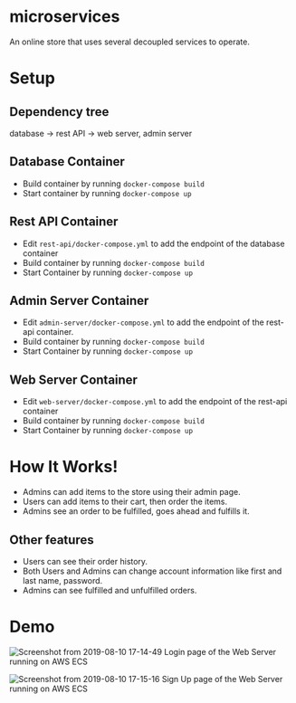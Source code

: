 # microservices
An online store that uses several decoupled services to operate.

# Setup
## Dependency tree
database -> rest API -> web server, admin server

## Database Container
* Build container by running `docker-compose build`
* Start container by running `docker-compose up`

## Rest API Container
* Edit `rest-api/docker-compose.yml` to add the endpoint of the database container
* Build container by running `docker-compose build`
* Start Container by running `docker-compose up`

## Admin Server Container
* Edit `admin-server/docker-compose.yml` to add the endpoint of the rest-api container.
* Build container by running `docker-compose build`
* Start Container by running `docker-compose up`

## Web Server Container
* Edit `web-server/docker-compose.yml` to add the endpoint of the rest-api container
* Build container by running `docker-compose build`
* Start Container by running `docker-compose up`

# How It Works!
* Admins can add items to the store using their admin page.
* Users can add items to their cart, then order the items.
* Admins see an order to be fulfilled, goes ahead and fulfills it.

## Other features
* Users can see their order history.
* Both Users and Admins can change account information like first and last name, password.
* Admins can see fulfilled and unfulfilled orders.

# Demo
![Screenshot from 2019-08-10 17-14-49](https://user-images.githubusercontent.com/24194821/62877354-d69a7680-bcf4-11e9-9198-e17e7e286eee.png)
Login page of the Web Server running on AWS ECS

![Screenshot from 2019-08-10 17-15-16](https://user-images.githubusercontent.com/24194821/62877484-22e5b680-bcf5-11e9-9f45-f31812d578ca.png)
Sign Up page of the Web Server running on AWS ECS

